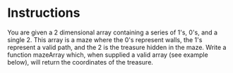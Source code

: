 # Instructions

You are given a 2 dimensional array containing a series of 1's, 0's, and a single 2. This array is a maze where the 0's represent walls, the 1's represent a valid path, and the 2 is the treasure hidden in the maze.  Write a function mazeArray which, when supplied a valid array (see example below), will return the coordinates of the treasure.